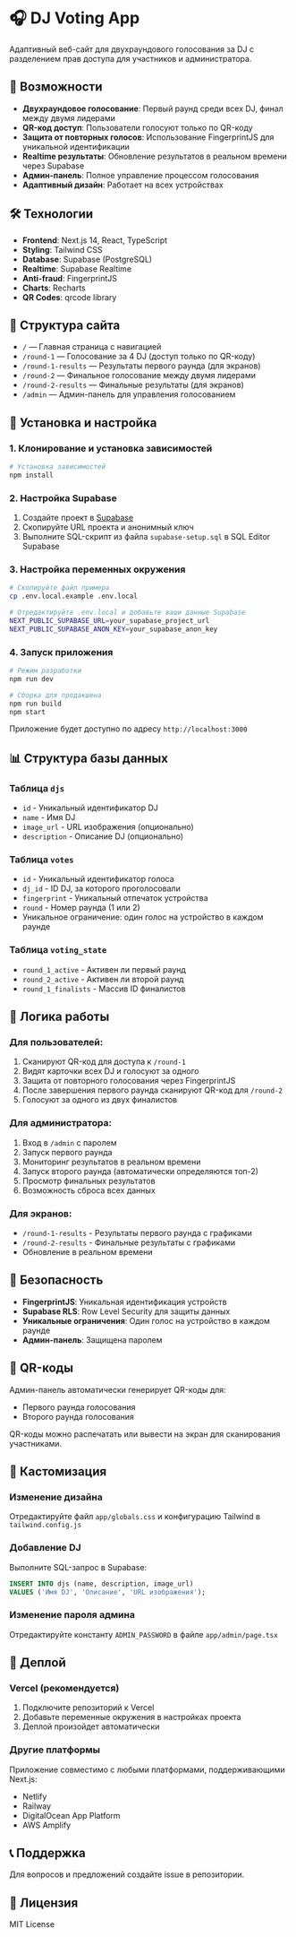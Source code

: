 # 🎧 DJ Voting App

Адаптивный веб-сайт для двухраундового голосования за DJ с разделением прав доступа для участников и администратора.

## 🚀 Возможности

- **Двухраундовое голосование**: Первый раунд среди всех DJ, финал между двумя лидерами
- **QR-код доступ**: Пользователи голосуют только по QR-коду
- **Защита от повторных голосов**: Использование FingerprintJS для уникальной идентификации
- **Realtime результаты**: Обновление результатов в реальном времени через Supabase
- **Админ-панель**: Полное управление процессом голосования
- **Адаптивный дизайн**: Работает на всех устройствах

## 🛠️ Технологии

- **Frontend**: Next.js 14, React, TypeScript
- **Styling**: Tailwind CSS
- **Database**: Supabase (PostgreSQL)
- **Realtime**: Supabase Realtime
- **Anti-fraud**: FingerprintJS
- **Charts**: Recharts
- **QR Codes**: qrcode library

## 📁 Структура сайта

- `/` — Главная страница с навигацией
- `/round-1` — Голосование за 4 DJ (доступ только по QR-коду)
- `/round-1-results` — Результаты первого раунда (для экранов)
- `/round-2` — Финальное голосование между двумя лидерами
- `/round-2-results` — Финальные результаты (для экранов)
- `/admin` — Админ-панель для управления голосованием

## 🔧 Установка и настройка

### 1. Клонирование и установка зависимостей

```bash
# Установка зависимостей
npm install
```

### 2. Настройка Supabase

1. Создайте проект в [Supabase](https://supabase.com)
2. Скопируйте URL проекта и анонимный ключ
3. Выполните SQL-скрипт из файла `supabase-setup.sql` в SQL Editor Supabase

### 3. Настройка переменных окружения

```bash
# Скопируйте файл примера
cp .env.local.example .env.local

# Отредактируйте .env.local и добавьте ваши данные Supabase
NEXT_PUBLIC_SUPABASE_URL=your_supabase_project_url
NEXT_PUBLIC_SUPABASE_ANON_KEY=your_supabase_anon_key
```

### 4. Запуск приложения

```bash
# Режим разработки
npm run dev

# Сборка для продакшена
npm run build
npm start
```

Приложение будет доступно по адресу `http://localhost:3000`

## 📊 Структура базы данных

### Таблица `djs`
- `id` - Уникальный идентификатор DJ
- `name` - Имя DJ
- `image_url` - URL изображения (опционально)
- `description` - Описание DJ (опционально)

### Таблица `votes`
- `id` - Уникальный идентификатор голоса
- `dj_id` - ID DJ, за которого проголосовали
- `fingerprint` - Уникальный отпечаток устройства
- `round` - Номер раунда (1 или 2)
- Уникальное ограничение: один голос на устройство в каждом раунде

### Таблица `voting_state`
- `round_1_active` - Активен ли первый раунд
- `round_2_active` - Активен ли второй раунд
- `round_1_finalists` - Массив ID финалистов

## 🎯 Логика работы

### Для пользователей:
1. Сканируют QR-код для доступа к `/round-1`
2. Видят карточки всех DJ и голосуют за одного
3. Защита от повторного голосования через FingerprintJS
4. После завершения первого раунда сканируют QR-код для `/round-2`
5. Голосуют за одного из двух финалистов

### Для администратора:
1. Вход в `/admin` с паролем
2. Запуск первого раунда
3. Мониторинг результатов в реальном времени
4. Запуск второго раунда (автоматически определяются топ-2)
5. Просмотр финальных результатов
6. Возможность сброса всех данных

### Для экранов:
- `/round-1-results` - Результаты первого раунда с графиками
- `/round-2-results` - Финальные результаты с графиками
- Обновление в реальном времени

## 🔐 Безопасность

- **FingerprintJS**: Уникальная идентификация устройств
- **Supabase RLS**: Row Level Security для защиты данных
- **Уникальные ограничения**: Один голос на устройство в каждом раунде
- **Админ-панель**: Защищена паролем

## 📱 QR-коды

Админ-панель автоматически генерирует QR-коды для:
- Первого раунда голосования
- Второго раунда голосования

QR-коды можно распечатать или вывести на экран для сканирования участниками.

## 🎨 Кастомизация

### Изменение дизайна
Отредактируйте файл `app/globals.css` и конфигурацию Tailwind в `tailwind.config.js`

### Добавление DJ
Выполните SQL-запрос в Supabase:
```sql
INSERT INTO djs (name, description, image_url) 
VALUES ('Имя DJ', 'Описание', 'URL изображения');
```

### Изменение пароля админа
Отредактируйте константу `ADMIN_PASSWORD` в файле `app/admin/page.tsx`

## 🚀 Деплой

### Vercel (рекомендуется)
1. Подключите репозиторий к Vercel
2. Добавьте переменные окружения в настройках проекта
3. Деплой произойдет автоматически

### Другие платформы
Приложение совместимо с любыми платформами, поддерживающими Next.js:
- Netlify
- Railway
- DigitalOcean App Platform
- AWS Amplify

## 📞 Поддержка

Для вопросов и предложений создайте issue в репозитории.

## 📄 Лицензия

MIT License
